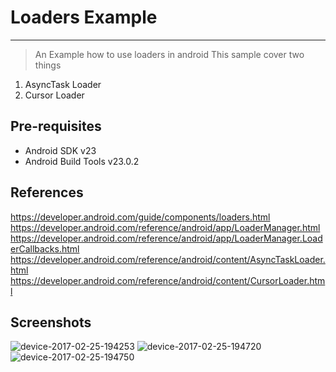 # Loaders Example 
--------------
> An Example how to use loaders in android 
This sample cover two things 

1. AsyncTask Loader
2. Cursor Loader 


Pre-requisites
--------------

- Android SDK v23
- Android Build Tools v23.0.2

  

References
--------------
https://developer.android.com/guide/components/loaders.html
https://developer.android.com/reference/android/app/LoaderManager.html
https://developer.android.com/reference/android/app/LoaderManager.LoaderCallbacks.html
https://developer.android.com/reference/android/content/AsyncTaskLoader.html
https://developer.android.com/reference/android/content/CursorLoader.html


Screenshots
--------------
![device-2017-02-25-194253](https://cloud.githubusercontent.com/assets/7554816/23331828/dd301f56-fb93-11e6-919b-224df7e9529c.png)
![device-2017-02-25-194720](https://cloud.githubusercontent.com/assets/7554816/23331829/dd31480e-fb93-11e6-8ee6-8caf0d2126f5.png)
![device-2017-02-25-194750](https://cloud.githubusercontent.com/assets/7554816/23331830/dd36b5f0-fb93-11e6-9756-cd6d28110569.png)
